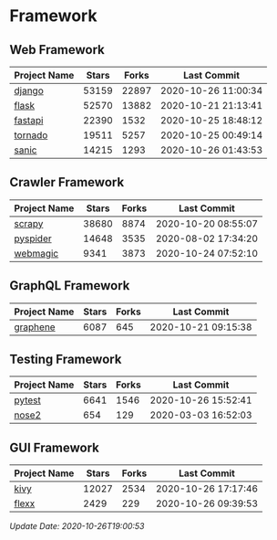 # Framework

## Web Framework
| Project Name | Stars | Forks | Last Commit |
| ------------ | ----- | ----- | ----------- |
| [django](https://github.com/django/django) | 53159 | 22897 | 2020-10-26 11:00:34 |
| [flask](https://github.com/pallets/flask) | 52570 | 13882 | 2020-10-21 21:13:41 |
| [fastapi](https://github.com/tiangolo/fastapi) | 22390 | 1532 | 2020-10-25 18:48:12 |
| [tornado](https://github.com/tornadoweb/tornado) | 19511 | 5257 | 2020-10-25 00:49:14 |
| [sanic](https://github.com/huge-success/sanic) | 14215 | 1293 | 2020-10-26 01:43:53 |

## Crawler Framework
| Project Name | Stars | Forks | Last Commit |
| ------------ | ----- | ----- | ----------- |
| [scrapy](https://github.com/scrapy/scrapy) | 38680 | 8874 | 2020-10-20 08:55:07 |
| [pyspider](https://github.com/binux/pyspider) | 14648 | 3535 | 2020-08-02 17:34:20 |
| [webmagic](https://github.com/code4craft/webmagic) | 9341 | 3873 | 2020-10-24 07:52:10 |

## GraphQL Framework
| Project Name | Stars | Forks | Last Commit |
| ------------ | ----- | ----- | ----------- |
| [graphene](https://github.com/graphql-python/graphene) | 6087 | 645 | 2020-10-21 09:15:38 |

## Testing Framework
| Project Name | Stars | Forks | Last Commit |
| ------------ | ----- | ----- | ----------- |
| [pytest](https://github.com/pytest-dev/pytest) | 6641 | 1546 | 2020-10-26 15:52:41 |
| [nose2](https://github.com/nose-devs/nose2) | 654 | 129 | 2020-03-03 16:52:03 |

## GUI Framework
| Project Name | Stars | Forks | Last Commit |
| ------------ | ----- | ----- | ----------- |
| [kivy](https://github.com/kivy/kivy) | 12027 | 2534 | 2020-10-26 17:17:46 |
| [flexx](https://github.com/flexxui/flexx) | 2429 | 229 | 2020-10-26 09:39:53 |

*Update Date: 2020-10-26T19:00:53*